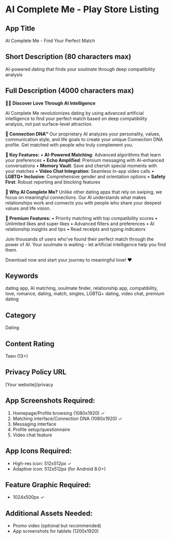 # AI Complete Me - Play Store Listing

## App Title
AI Complete Me - Find Your Perfect Match

## Short Description (80 characters max)
AI-powered dating that finds your soulmate through deep compatibility analysis

## Full Description (4000 characters max)
🤖✨ **Discover Love Through AI Intelligence**

AI Complete Me revolutionizes dating by using advanced artificial intelligence to find your perfect match based on deep compatibility analysis, not just surface-level attraction.

**🧬 Connection DNA™**
Our proprietary AI analyzes your personality, values, communication style, and life goals to create your unique Connection DNA profile. Get matched with people who truly complement you.

**💫 Key Features:**
• **AI-Powered Matching**: Advanced algorithms that learn your preferences
• **Echo Amplified**: Premium messaging with AI-enhanced conversations
• **Memory Vault**: Save and cherish special moments with your matches
• **Video Chat Integration**: Seamless in-app video calls
• **LGBTQ+ Inclusive**: Comprehensive gender and orientation options
• **Safety First**: Robust reporting and blocking features

**🌟 Why AI Complete Me?**
Unlike other dating apps that rely on swiping, we focus on meaningful connections. Our AI understands what makes relationships work and connects you with people who share your deepest values and life vision.

**💎 Premium Features:**
• Priority matching with top compatibility scores
• Unlimited likes and super likes
• Advanced filters and preferences
• AI relationship insights and tips
• Read receipts and typing indicators

Join thousands of users who've found their perfect match through the power of AI. Your soulmate is waiting - let artificial intelligence help you find them.

Download now and start your journey to meaningful love! ❤️

## Keywords
dating app, AI matching, soulmate finder, relationship app, compatibility, love, romance, dating, match, singles, LGBTQ+ dating, video chat, premium dating

## Category
Dating

## Content Rating
Teen (13+)

## Privacy Policy URL
[Your website]/privacy

## App Screenshots Required:
1. Homepage/Profile browsing (1080x1920) ✓
2. Matching interface/Connection DNA (1080x1920) ✓
3. Messaging interface
4. Profile setup/questionnaire
5. Video chat feature

## App Icons Required:
- High-res icon: 512x512px ✓
- Adaptive icon: 512x512px (for Android 8.0+)

## Feature Graphic Required:
- 1024x500px ✓

## Additional Assets Needed:
- Promo video (optional but recommended)
- App screenshots for tablets (1200x1920)